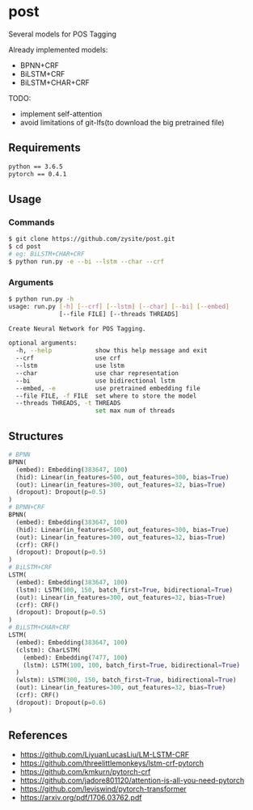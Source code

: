 # post

Several models for POS Tagging

Already implemented models:

* BPNN+CRF
* BiLSTM+CRF
* BiLSTM+CHAR+CRF

TODO:

* implement self-attention
* avoid limitations of git-lfs(to download the big pretrained file)

## Requirements

```txt
python == 3.6.5
pytorch == 0.4.1
```

## Usage

### Commands

```sh
$ git clone https://github.com/zysite/post.git
$ cd post
# eg: BiLSTM+CHAR+CRF
$ python run.py -e --bi --lstm --char --crf
```

### Arguments

```sh
$ python run.py -h
usage: run.py [-h] [--crf] [--lstm] [--char] [--bi] [--embed]
              [--file FILE] [--threads THREADS]

Create Neural Network for POS Tagging.

optional arguments:
  -h, --help            show this help message and exit
  --crf                 use crf
  --lstm                use lstm
  --char                use char representation
  --bi                  use bidirectional lstm
  --embed, -e           use pretrained embedding file
  --file FILE, -f FILE  set where to store the model
  --threads THREADS, -t THREADS
                        set max num of threads
```

## Structures

```python
# BPNN
BPNN(
  (embed): Embedding(383647, 100)
  (hid): Linear(in_features=500, out_features=300, bias=True)
  (out): Linear(in_features=300, out_features=32, bias=True)
  (dropout): Dropout(p=0.5)
)
# BPNN+CRF
BPNN(
  (embed): Embedding(383647, 100)
  (hid): Linear(in_features=500, out_features=300, bias=True)
  (out): Linear(in_features=300, out_features=32, bias=True)
  (crf): CRF()
  (dropout): Dropout(p=0.5)
)
# BiLSTM+CRF
LSTM(
  (embed): Embedding(383647, 100)
  (lstm): LSTM(100, 150, batch_first=True, bidirectional=True)
  (out): Linear(in_features=300, out_features=32, bias=True)
  (crf): CRF()
  (dropout): Dropout(p=0.5)
)
# BiLSTM+CHAR+CRF
LSTM(
  (embed): Embedding(383647, 100)
  (clstm): CharLSTM(
    (embed): Embedding(7477, 100)
    (lstm): LSTM(100, 100, batch_first=True, bidirectional=True)
  )
  (wlstm): LSTM(300, 150, batch_first=True, bidirectional=True)
  (out): Linear(in_features=300, out_features=32, bias=True)
  (crf): CRF()
  (dropout): Dropout(p=0.6)
)
```

## References

* https://github.com/LiyuanLucasLiu/LM-LSTM-CRF
* https://github.com/threelittlemonkeys/lstm-crf-pytorch
* https://github.com/kmkurn/pytorch-crf
* https://github.com/jadore801120/attention-is-all-you-need-pytorch
* https://github.com/leviswind/pytorch-transformer
* https://arxiv.org/pdf/1706.03762.pdf

